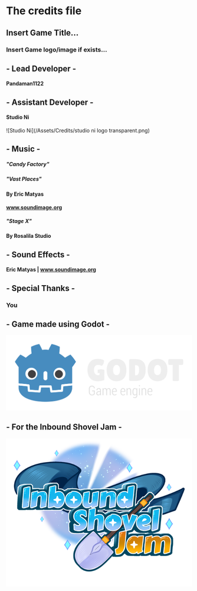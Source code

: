 # The credits file
## Insert Game Title...

### Insert Game logo/image if exists...


## - Lead Developer -

#### Pandaman1122


## - Assistant Developer -

#### Studio Ni
![Studio Ni](/Assets/Credits/studio ni logo transparent.png)

## - Music -

##### "Candy Factory"
##### "Vast Places"
#### By Eric Matyas
#### www.soundimage.org

##### "Stage X"
#### By Rosalila Studio

## - Sound Effects -

#### Eric Matyas | www.soundimage.org


## - Special Thanks -
### You


## - Game made using Godot -
![Godot](/Assets/Credits/logo_large_color_dark.png)


## - For the Inbound Shovel Jam -
![ShovelJam](/Assets/Credits/ShovelJamLogo_SmallSize.png)
